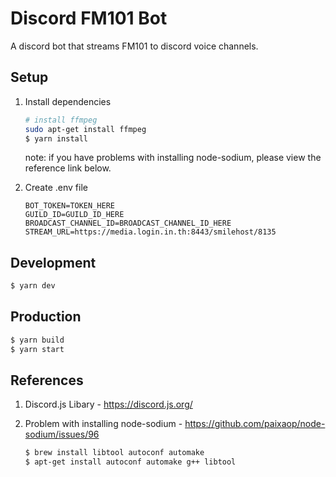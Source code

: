 # Discord FM101 Bot

A discord bot that streams FM101 to discord voice channels.

## Setup

1. Install dependencies

   ```bash
   # install ffmpeg
   sudo apt-get install ffmpeg
   $ yarn install
   ```

   note: if you have problems with installing node-sodium, please view the reference link below.

2. Create .env file

   ```env
   BOT_TOKEN=TOKEN_HERE
   GUILD_ID=GUILD_ID_HERE
   BROADCAST_CHANNEL_ID=BROADCAST_CHANNEL_ID_HERE
   STREAM_URL=https://media.login.in.th:8443/smilehost/8135
   ```

## Development

```bash
$ yarn dev
```

## Production

```bash
$ yarn build
$ yarn start
```

## References

1. Discord.js Libary - <https://discord.js.org/>
2. Problem with installing node-sodium - <https://github.com/paixaop/node-sodium/issues/96>

   ```bash
   $ brew install libtool autoconf automake
   $ apt-get install autoconf automake g++ libtool
   ```
